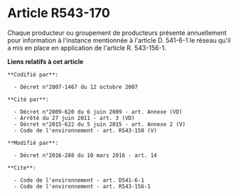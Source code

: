 # Article R543-170

Chaque producteur ou groupement de producteurs présente annuellement pour information à l'instance mentionnée à l'article D.
541-6-1 le réseau qu'il a mis en place en application de l'article R. 543-156-1.

**Liens relatifs à cet article**

	**Codifié par**:

	  - Décret n°2007-1467 du 12 octobre 2007

	**Cité par**:

	  - Décret n°2009-620 du 6 juin 2009 - art. Annexe (VD)
	  - Arrêté du 27 juin 2011 - art. 3 (VD)
	  - Décret n°2015-622 du 5 juin 2015 - art. Annexe 2 (V)
	  - Code de l'environnement - art. R543-158 (V)

	**Modifié par**:

	  - Décret n°2016-288 du 10 mars 2016 - art. 14

	**Cite**:

	  - Code de l'environnement - art. D541-6-1
	  - Code de l'environnement - art. R543-156-1
